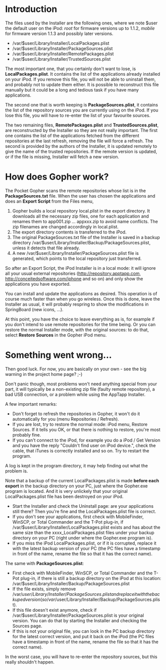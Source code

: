 # Introduction #

The files used by the Installer are the following ones, where we note $user the default user on the iPod: _root_ for firmware versions up to 1.1.2, _mobile_ for firmware version 1.1.3 and possibly later versions.

  * /var/$user/Library/Installer/LocalPackages.plist
  * /var/$user/Library/Installer/PackageSources.plist
  * /var/$user/Library/Installer/RemotePackages.plist
  * /var/$user/Library/Installer/TrustedSources.plist

The most important one, that you certainly don't want to lose, is **LocalPackages.plist**. It contains the list of the applications already installed on your iPod. If you remove this file, you will not be able to uninstall them, and probably not to update them either. It is possible to reconstruct this file manually but it could be a long and tedious task if you have many applications.

The second one that is worth keeping is **PackageSources.plist**, it contains the list of the repository sources you are currently using on the iPod. If you lose this file, you will have to re-enter the list of your favourite sources.

The two remaining files, **RemotePackages.plist** and **TrustedSources.plist**, are reconstructed by the Installer so they are not really important. The first one contains the list of the applications fetched from the different repositories at the last refresh, removing the file will force a refresh. The second is provided by the authors of the Installer, it is updated remotely to give the name of the trusted repositories. If the remote version is updated, or if the file is missing, Installer will fetch a new version.

# How does Gopher work? #

The Pocket Gopher scans the remote repositories whose list is in the **PackageSources.txt** file. When the user has chosen the applications and does an **Export Script** from the Files menu,

  1. Gopher builds a local repository local.plist in the export directory. It downloads all the necessary zip files, one for each application and renames them to app001.zip ... appxxx.zip to avoid name conflicts. The zip filenames are changed accordingly in local.plist.
  1. The export directory contents is transferred to the iPod.
  1. The original PackageSources.txt file of the Installer is saved in a backup directory /var/$user/Library/Installer/Backup/PackageSources.plist, unless it detects that file already.
  1. A new /var/$user/Library/Installer/PackageSources.plist file is generated, which points to the local repository just transferred.

So after an Export Script, the iPod Installer is in a local mode: it will ignore all your usual external repositories (http://repository.apptapp.com, http://conceitedsoftware.com/iphone and so on) and only show the applications you have exported.

You can install and update the applications as desired. This operation is of course much faster than when you go wireless. Once this is done, leave the Installer as usual, it will probably respring to show the modifications in SpringBoard (new icons, ...).

At this point, you have the choice to leave everything as is, for example if you don't intend to use remote repositories for the time being. Or you can restore the normal Installer mode, with the original sources: to do that, select **Restore Sources** in the Gopher iPod menu.

# Something went wrong... #

Then good luck. For now, you are basically on your own - see the big warning in the project home page? ;-)

Don't panic though, most problems won't need anything special from your part, it will typically be a non-existing zip file (faulty remote repository), a bad USB connection, or a problem while using the AppTapp Installer.

A few important remarks:

  * Don't forget to refresh the repositories in Gopher, it won't do it automatically for you (menu Repositories / Refresh).
  * If you are lost, try to restore the normal mode: iPod menu, Restore Sources. If it tells you OK, or that there is nothing to restore, you're most probably fine.
  * If you can't connect to the iPod, for example you do a iPod / Get Version and you have the reply "Couldn't find user on iPod device.", check the cable, that iTunes is correctly installed and so on. Try to restart the program.

A log is kept in the program directory, it may help finding out what the problem is.

Note that a backup of the current LocalPackages.plist is made **before each export** in the backup directory on your PC, just where the Gopher.exe program is located. And it is very unlickely that your original LocalPackages.plist file has been destroyed on your iPod.

  * Start the Installer and check the Uninstall page: are your applications still there? Then you're fine and the LocalPackages.plist file is correct.
  * If you don't see your applications, first check with MobileFinder, WinSCP, or Total Commander and the T-Pot plug-in, if /var/$user/Library/Installer/LocalPackages.plist exists and has about the same size than the xxxx\_LocalPackages.plist files under your backup directory on your PC (right under where the Gopher.exe program is).
  * If you miss the iPod LocalPackages.plist, or if it is corrupted, replace it with the latest backup version of your PC (the PC files have a timestamp in front of the name, rename the file so that it has the correct name).

The same with **PackageSources.plist**:

  * First check with MobileFinder, WinSCP, or Total Commander and the T-Pot plug-in, if there is still a backup directory on the iPod at this location: /var/$user/Library/Installer/Backup/PackageSources.plist
  * If the file exists, simply remove /var/$user/Library/Installer/PackageSources.plist and replace it with the backuped version (so /var/$user/Library/Installer/Backup/PackageSources.plist).
  * If this file doesn't exist anymore, check if /var/$user/Library/Installer/PackageSources.plist is your original version. You can do that by starting the Installer and checking the Sources page.
  * If this is not your original file, you can look in the PC backup directory for the latest correct version, and put it back on the iPod (the PC files have a timestamp in front of the name, rename the file so that it has the correct name).

In the worst case, you will have to re-enter the repository sources, but this really shouldn't happen.